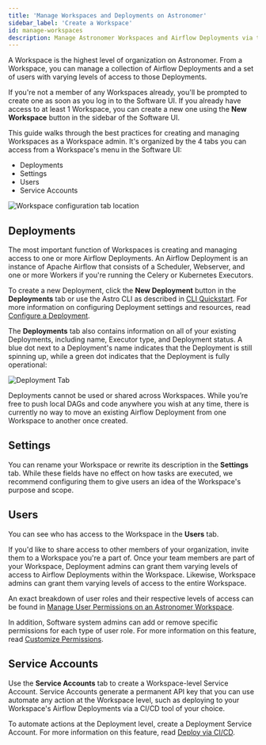 ```yaml
---
title: 'Manage Workspaces and Deployments on Astronomer'
sidebar_label: 'Create a Workspace'
id: manage-workspaces
description: Manage Astronomer Workspaces and Airflow Deployments via the Software UI.
---
```


A Workspace is the highest level of organization on Astronomer. From a Workspace, you can manage a collection of Airflow Deployments and a set of users with varying levels of access to those Deployments.

If you're not a member of any Workspaces already, you'll be prompted to create one as soon as you log in to the Software UI. If you already have access to at least 1 Workspace, you can create a new one using the **New Workspace** button in the sidebar of the Software UI.

This guide walks through the best practices for creating and managing Workspaces as a Workspace admin. It's organized by the 4 tabs you can access from a Workspace's menu in the Software UI:

* Deployments
* Settings
* Users
* Service Accounts

![Workspace configuration tab location](https://assets2.astronomer.io/main/docs/astronomer-ui/v0.23-workspace.png)

## Deployments

The most important function of Workspaces is creating and managing access to one or more Airflow Deployments. An Airflow Deployment is an instance of Apache Airflow that consists of a Scheduler, Webserver, and one or more Workers if you're running the Celery or Kubernetes Executors.

To create a new Deployment, click the **New Deployment** button in the **Deployments** tab or use the Astro CLI as described in [CLI Quickstart](install-cli.md). For more information on configuring Deployment settings and resources, read [Configure a Deployment](configure-deployment.md).

The **Deployments** tab also contains information on all of your existing Deployments, including name, Executor type, and Deployment status. A blue dot next to a Deployment's name indicates that the Deployment is still spinning up, while a green dot indicates that the Deployment is fully operational:

![Deployment Tab](https://assets2.astronomer.io/main/docs/astronomer-ui/v0.12-deployments.png)

Deployments cannot be used or shared across Workspaces. While you’re free to push local DAGs and code anywhere you wish at any time, there is currently no way to move an existing Airflow Deployment from one Workspace to another once created.

## Settings

You can rename your Workspace or rewrite its description in the **Settings** tab. While these fields have no effect on how tasks are executed, we recommend configuring them to give users an idea of the Workspace's purpose and scope.

## Users

You can see who has access to the Workspace in the **Users** tab.

If you'd like to share access to other members of your organization, invite them to a Workspace you're a part of. Once your team members are part of your Workspace, Deployment admins can grant them varying levels of access to Airflow Deployments within the Workspace. Likewise, Workspace admins can grant them varying levels of access to the entire Workspace.

An exact breakdown of user roles and their respective levels of access can be found in [Manage User Permissions on an Astronomer Workspace](workspace-permissions.md).

In addition, Software system admins can add or remove specific permissions for each type of user role. For more information on this feature, read [Customize Permissions](manage-platform-users.md#customize-permissions).

## Service Accounts

Use the **Service Accounts** tab to create a Workspace-level Service Account. Service Accounts generate a permanent API key that you can use automate any action at the Workspace level, such as deploying to your Workspace's Airflow Deployments via a CI/CD tool of your choice.

To automate actions at the Deployment level, create a Deployment Service Account. For more information on this feature, read [Deploy via CI/CD](ci-cd.md).
